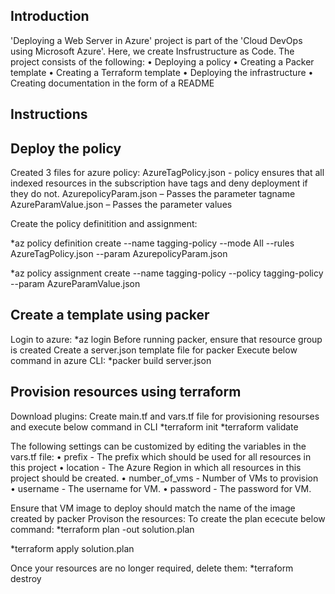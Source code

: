 Introduction
------------
'Deploying a Web Server in Azure' project is part of the 'Cloud DevOps using Microsoft Azure'. Here, we create Insfrustructure as Code.
The project consists of the following:
•	Deploying a policy
•	Creating a Packer template
•	Creating a Terraform template
•	Deploying the infrastructure
•	Creating documentation in the form of a README

Instructions
------------
Deploy the policy
-----------------
Created 3 files for azure policy:
AzureTagPolicy.json - policy ensures that all indexed resources in the subscription have tags and deny deployment if they do not.
AzurepolicyParam.json – Passes the parameter tagname
AzureParamValue.json – Passes the parameter values

Create the policy definitition and assignment:

*az policy definition create --name tagging-policy --mode All --rules AzureTagPolicy.json --param AzurepolicyParam.json

*az policy assignment create --name tagging-policy --policy tagging-policy --param  AzureParamValue.json 

Create a template using packer
------------------------------
Login to azure:
*az login
Before running packer, ensure that resource group is created
Create a server.json template file for packer
Execute below command in azure CLI:
*packer build server.json

Provision resources using terraform
-----------------------------------
Download plugins:
Create main.tf and vars.tf file for provisioning resourses and execute below command in CLI
*terraform init
*terraform validate

The following settings can be customized by editing the variables in the vars.tf file:
•	prefix - The prefix which should be used for all resources in this project
•	location - The Azure Region in which all resources in this project should be created.
•	number_of_vms - Number of VMs to provision
•	username - The username for VM.
•	password - The password for VM.

Ensure that VM image to deploy should match the name of the image created by packer
Provison the resources:
To create the plan ececute below command:
 *terraform plan -out solution.plan

 *terraform apply solution.plan

Once your resources are no longer required, delete them:
*terraform destroy

